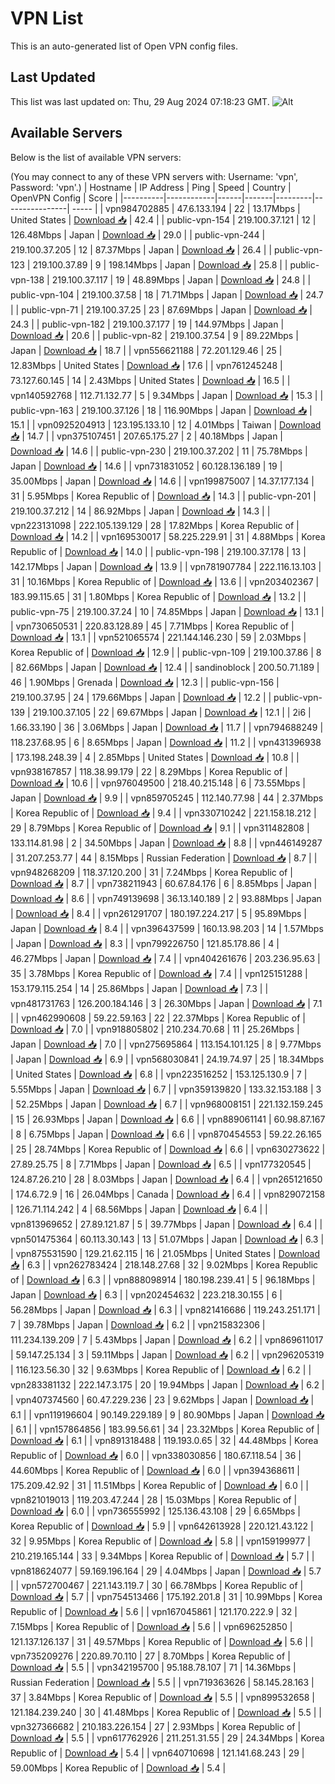 # VPN List

This is an auto-generated list of Open VPN config files.

## Last Updated

This list was last updated on: Thu, 29 Aug 2024 07:18:23 GMT.
![Alt](https://repobeats.axiom.co/api/embed/186b98318ef1479477931607c1ad7d823f12451f.svg "Repobeats analytics image")

## Available Servers

Below is the list of available VPN servers:

(You may connect to any of these VPN servers with: Username: 'vpn', Password: 'vpn'.)
| Hostname | IP Address | Ping | Speed | Country | OpenVPN Config | Score |
|----------|------------|------|-------|---------|----------------| ----- |
| vpn984702885 | 47.6.133.194 | 22 | 13.17Mbps | United States | [Download 📥](./configs/server_0_US.ovpn) | 42.4 |
| public-vpn-154 | 219.100.37.121 | 12 | 126.48Mbps | Japan | [Download 📥](./configs/server_1_JP.ovpn) | 29.0 |
| public-vpn-244 | 219.100.37.205 | 12 | 87.37Mbps | Japan | [Download 📥](./configs/server_2_JP.ovpn) | 26.4 |
| public-vpn-123 | 219.100.37.89 | 9 | 198.14Mbps | Japan | [Download 📥](./configs/server_3_JP.ovpn) | 25.8 |
| public-vpn-138 | 219.100.37.117 | 19 | 48.89Mbps | Japan | [Download 📥](./configs/server_4_JP.ovpn) | 24.8 |
| public-vpn-104 | 219.100.37.58 | 18 | 71.71Mbps | Japan | [Download 📥](./configs/server_5_JP.ovpn) | 24.7 |
| public-vpn-71 | 219.100.37.25 | 23 | 87.69Mbps | Japan | [Download 📥](./configs/server_6_JP.ovpn) | 24.3 |
| public-vpn-182 | 219.100.37.177 | 19 | 144.97Mbps | Japan | [Download 📥](./configs/server_7_JP.ovpn) | 20.6 |
| public-vpn-82 | 219.100.37.54 | 9 | 89.22Mbps | Japan | [Download 📥](./configs/server_8_JP.ovpn) | 18.7 |
| vpn556621188 | 72.201.129.46 | 25 | 12.83Mbps | United States | [Download 📥](./configs/server_9_US.ovpn) | 17.6 |
| vpn761245248 | 73.127.60.145 | 14 | 2.43Mbps | United States | [Download 📥](./configs/server_10_US.ovpn) | 16.5 |
| vpn140592768 | 112.71.132.77 | 5 | 9.34Mbps | Japan | [Download 📥](./configs/server_11_JP.ovpn) | 15.3 |
| public-vpn-163 | 219.100.37.126 | 18 | 116.90Mbps | Japan | [Download 📥](./configs/server_12_JP.ovpn) | 15.1 |
| vpn0925204913 | 123.195.133.10 | 12 | 4.01Mbps | Taiwan | [Download 📥](./configs/server_13_TW.ovpn) | 14.7 |
| vpn375107451 | 207.65.175.27 | 2 | 40.18Mbps | Japan | [Download 📥](./configs/server_14_JP.ovpn) | 14.6 |
| public-vpn-230 | 219.100.37.202 | 11 | 75.78Mbps | Japan | [Download 📥](./configs/server_15_JP.ovpn) | 14.6 |
| vpn731831052 | 60.128.136.189 | 19 | 35.00Mbps | Japan | [Download 📥](./configs/server_16_JP.ovpn) | 14.6 |
| vpn199875007 | 14.37.177.134 | 31 | 5.95Mbps | Korea Republic of | [Download 📥](./configs/server_17_KR.ovpn) | 14.3 |
| public-vpn-201 | 219.100.37.212 | 14 | 86.92Mbps | Japan | [Download 📥](./configs/server_18_JP.ovpn) | 14.3 |
| vpn223131098 | 222.105.139.129 | 28 | 17.82Mbps | Korea Republic of | [Download 📥](./configs/server_19_KR.ovpn) | 14.2 |
| vpn169530017 | 58.225.229.91 | 31 | 4.88Mbps | Korea Republic of | [Download 📥](./configs/server_20_KR.ovpn) | 14.0 |
| public-vpn-198 | 219.100.37.178 | 13 | 142.17Mbps | Japan | [Download 📥](./configs/server_21_JP.ovpn) | 13.9 |
| vpn781907784 | 222.116.13.103 | 31 | 10.16Mbps | Korea Republic of | [Download 📥](./configs/server_22_KR.ovpn) | 13.6 |
| vpn203402367 | 183.99.115.65 | 31 | 1.80Mbps | Korea Republic of | [Download 📥](./configs/server_23_KR.ovpn) | 13.2 |
| public-vpn-75 | 219.100.37.24 | 10 | 74.85Mbps | Japan | [Download 📥](./configs/server_24_JP.ovpn) | 13.1 |
| vpn730650531 | 220.83.128.89 | 45 | 7.71Mbps | Korea Republic of | [Download 📥](./configs/server_25_KR.ovpn) | 13.1 |
| vpn521065574 | 221.144.146.230 | 59 | 2.03Mbps | Korea Republic of | [Download 📥](./configs/server_26_KR.ovpn) | 12.9 |
| public-vpn-109 | 219.100.37.86 | 8 | 82.66Mbps | Japan | [Download 📥](./configs/server_27_JP.ovpn) | 12.4 |
| sandinoblock | 200.50.71.189 | 46 | 1.90Mbps | Grenada | [Download 📥](./configs/server_28_GD.ovpn) | 12.3 |
| public-vpn-156 | 219.100.37.95 | 24 | 179.66Mbps | Japan | [Download 📥](./configs/server_29_JP.ovpn) | 12.2 |
| public-vpn-139 | 219.100.37.105 | 22 | 69.67Mbps | Japan | [Download 📥](./configs/server_30_JP.ovpn) | 12.1 |
| 2i6 | 1.66.33.190 | 36 | 3.06Mbps | Japan | [Download 📥](./configs/server_31_JP.ovpn) | 11.7 |
| vpn794688249 | 118.237.68.95 | 6 | 8.65Mbps | Japan | [Download 📥](./configs/server_32_JP.ovpn) | 11.2 |
| vpn431396938 | 173.198.248.39 | 4 | 2.85Mbps | United States | [Download 📥](./configs/server_33_US.ovpn) | 10.8 |
| vpn938167857 | 118.38.99.179 | 22 | 8.29Mbps | Korea Republic of | [Download 📥](./configs/server_34_KR.ovpn) | 10.6 |
| vpn976049500 | 218.40.215.148 | 6 | 73.55Mbps | Japan | [Download 📥](./configs/server_35_JP.ovpn) | 9.9 |
| vpn859705245 | 112.140.77.98 | 44 | 2.37Mbps | Korea Republic of | [Download 📥](./configs/server_36_KR.ovpn) | 9.4 |
| vpn330710242 | 221.158.18.212 | 29 | 8.79Mbps | Korea Republic of | [Download 📥](./configs/server_37_KR.ovpn) | 9.1 |
| vpn311482808 | 133.114.81.98 | 2 | 34.50Mbps | Japan | [Download 📥](./configs/server_38_JP.ovpn) | 8.8 |
| vpn446149287 | 31.207.253.77 | 44 | 8.15Mbps | Russian Federation | [Download 📥](./configs/server_39_RU.ovpn) | 8.7 |
| vpn948268209 | 118.37.120.200 | 31 | 7.24Mbps | Korea Republic of | [Download 📥](./configs/server_40_KR.ovpn) | 8.7 |
| vpn738211943 | 60.67.84.176 | 6 | 8.85Mbps | Japan | [Download 📥](./configs/server_41_JP.ovpn) | 8.6 |
| vpn749139698 | 36.13.140.189 | 2 | 93.88Mbps | Japan | [Download 📥](./configs/server_42_JP.ovpn) | 8.4 |
| vpn261291707 | 180.197.224.217 | 5 | 95.89Mbps | Japan | [Download 📥](./configs/server_43_JP.ovpn) | 8.4 |
| vpn396437599 | 160.13.98.203 | 14 | 1.57Mbps | Japan | [Download 📥](./configs/server_44_JP.ovpn) | 8.3 |
| vpn799226750 | 121.85.178.86 | 4 | 46.27Mbps | Japan | [Download 📥](./configs/server_45_JP.ovpn) | 7.4 |
| vpn404261676 | 203.236.95.63 | 35 | 3.78Mbps | Korea Republic of | [Download 📥](./configs/server_46_KR.ovpn) | 7.4 |
| vpn125151288 | 153.179.115.254 | 14 | 25.86Mbps | Japan | [Download 📥](./configs/server_47_JP.ovpn) | 7.3 |
| vpn481731763 | 126.200.184.146 | 3 | 26.30Mbps | Japan | [Download 📥](./configs/server_48_JP.ovpn) | 7.1 |
| vpn462990608 | 59.22.59.163 | 22 | 22.37Mbps | Korea Republic of | [Download 📥](./configs/server_49_KR.ovpn) | 7.0 |
| vpn918805802 | 210.234.70.68 | 11 | 25.26Mbps | Japan | [Download 📥](./configs/server_50_JP.ovpn) | 7.0 |
| vpn275695864 | 113.154.101.125 | 8 | 9.77Mbps | Japan | [Download 📥](./configs/server_51_JP.ovpn) | 6.9 |
| vpn568030841 | 24.19.74.97 | 25 | 18.34Mbps | United States | [Download 📥](./configs/server_52_US.ovpn) | 6.8 |
| vpn223516252 | 153.125.130.9 | 7 | 5.55Mbps | Japan | [Download 📥](./configs/server_53_JP.ovpn) | 6.7 |
| vpn359139820 | 133.32.153.188 | 3 | 52.25Mbps | Japan | [Download 📥](./configs/server_54_JP.ovpn) | 6.7 |
| vpn968008151 | 221.132.159.245 | 15 | 26.93Mbps | Japan | [Download 📥](./configs/server_55_JP.ovpn) | 6.6 |
| vpn889061141 | 60.98.87.167 | 8 | 6.75Mbps | Japan | [Download 📥](./configs/server_56_JP.ovpn) | 6.6 |
| vpn870454553 | 59.22.26.165 | 25 | 28.74Mbps | Korea Republic of | [Download 📥](./configs/server_57_KR.ovpn) | 6.6 |
| vpn630273622 | 27.89.25.75 | 8 | 7.71Mbps | Japan | [Download 📥](./configs/server_58_JP.ovpn) | 6.5 |
| vpn177320545 | 124.87.26.210 | 28 | 8.03Mbps | Japan | [Download 📥](./configs/server_59_JP.ovpn) | 6.4 |
| vpn265121650 | 174.6.72.9 | 16 | 26.04Mbps | Canada | [Download 📥](./configs/server_60_CA.ovpn) | 6.4 |
| vpn829072158 | 126.71.114.242 | 4 | 68.56Mbps | Japan | [Download 📥](./configs/server_61_JP.ovpn) | 6.4 |
| vpn813969652 | 27.89.121.87 | 5 | 39.77Mbps | Japan | [Download 📥](./configs/server_62_JP.ovpn) | 6.4 |
| vpn501475364 | 60.113.30.143 | 13 | 51.07Mbps | Japan | [Download 📥](./configs/server_63_JP.ovpn) | 6.3 |
| vpn875531590 | 129.21.62.115 | 16 | 21.05Mbps | United States | [Download 📥](./configs/server_64_US.ovpn) | 6.3 |
| vpn262783424 | 218.148.27.68 | 32 | 9.02Mbps | Korea Republic of | [Download 📥](./configs/server_65_KR.ovpn) | 6.3 |
| vpn888098914 | 180.198.239.41 | 5 | 96.18Mbps | Japan | [Download 📥](./configs/server_66_JP.ovpn) | 6.3 |
| vpn202454632 | 223.218.30.155 | 6 | 56.28Mbps | Japan | [Download 📥](./configs/server_67_JP.ovpn) | 6.3 |
| vpn821416686 | 119.243.251.171 | 7 | 39.78Mbps | Japan | [Download 📥](./configs/server_68_JP.ovpn) | 6.2 |
| vpn215832306 | 111.234.139.209 | 7 | 5.43Mbps | Japan | [Download 📥](./configs/server_69_JP.ovpn) | 6.2 |
| vpn869611017 | 59.147.25.134 | 3 | 59.11Mbps | Japan | [Download 📥](./configs/server_70_JP.ovpn) | 6.2 |
| vpn296205319 | 116.123.56.30 | 32 | 9.63Mbps | Korea Republic of | [Download 📥](./configs/server_71_KR.ovpn) | 6.2 |
| vpn283381132 | 222.147.3.175 | 20 | 19.94Mbps | Japan | [Download 📥](./configs/server_72_JP.ovpn) | 6.2 |
| vpn407374560 | 60.47.229.236 | 23 | 9.62Mbps | Japan | [Download 📥](./configs/server_73_JP.ovpn) | 6.1 |
| vpn119196604 | 90.149.229.189 | 9 | 80.90Mbps | Japan | [Download 📥](./configs/server_74_JP.ovpn) | 6.1 |
| vpn157864856 | 183.99.56.61 | 34 | 23.32Mbps | Korea Republic of | [Download 📥](./configs/server_75_KR.ovpn) | 6.1 |
| vpn891318488 | 119.193.0.65 | 32 | 44.48Mbps | Korea Republic of | [Download 📥](./configs/server_76_KR.ovpn) | 6.0 |
| vpn338030856 | 180.67.118.54 | 36 | 44.60Mbps | Korea Republic of | [Download 📥](./configs/server_77_KR.ovpn) | 6.0 |
| vpn394368611 | 175.209.42.92 | 31 | 11.51Mbps | Korea Republic of | [Download 📥](./configs/server_78_KR.ovpn) | 6.0 |
| vpn821019013 | 119.203.47.244 | 28 | 15.03Mbps | Korea Republic of | [Download 📥](./configs/server_79_KR.ovpn) | 6.0 |
| vpn736555992 | 125.136.43.108 | 29 | 6.65Mbps | Korea Republic of | [Download 📥](./configs/server_80_KR.ovpn) | 5.9 |
| vpn642613928 | 220.121.43.122 | 32 | 9.95Mbps | Korea Republic of | [Download 📥](./configs/server_81_KR.ovpn) | 5.8 |
| vpn159199977 | 210.219.165.144 | 33 | 9.34Mbps | Korea Republic of | [Download 📥](./configs/server_82_KR.ovpn) | 5.7 |
| vpn818624077 | 59.169.196.164 | 29 | 4.04Mbps | Japan | [Download 📥](./configs/server_83_JP.ovpn) | 5.7 |
| vpn572700467 | 221.143.119.7 | 30 | 66.78Mbps | Korea Republic of | [Download 📥](./configs/server_84_KR.ovpn) | 5.7 |
| vpn754513466 | 175.192.201.8 | 31 | 10.99Mbps | Korea Republic of | [Download 📥](./configs/server_85_KR.ovpn) | 5.6 |
| vpn167045861 | 121.170.222.9 | 32 | 7.15Mbps | Korea Republic of | [Download 📥](./configs/server_86_KR.ovpn) | 5.6 |
| vpn696252850 | 121.137.126.137 | 31 | 49.57Mbps | Korea Republic of | [Download 📥](./configs/server_87_KR.ovpn) | 5.6 |
| vpn735209276 | 220.89.70.110 | 27 | 8.70Mbps | Korea Republic of | [Download 📥](./configs/server_88_KR.ovpn) | 5.5 |
| vpn342195700 | 95.188.78.107 | 71 | 14.36Mbps | Russian Federation | [Download 📥](./configs/server_89_RU.ovpn) | 5.5 |
| vpn719363626 | 58.145.28.163 | 37 | 3.84Mbps | Korea Republic of | [Download 📥](./configs/server_90_KR.ovpn) | 5.5 |
| vpn899532658 | 121.184.239.240 | 30 | 41.48Mbps | Korea Republic of | [Download 📥](./configs/server_91_KR.ovpn) | 5.5 |
| vpn327366682 | 210.183.226.154 | 27 | 2.93Mbps | Korea Republic of | [Download 📥](./configs/server_92_KR.ovpn) | 5.5 |
| vpn617762926 | 211.251.31.55 | 29 | 24.34Mbps | Korea Republic of | [Download 📥](./configs/server_93_KR.ovpn) | 5.4 |
| vpn640710698 | 121.141.68.243 | 29 | 59.00Mbps | Korea Republic of | [Download 📥](./configs/server_94_KR.ovpn) | 5.4 |
